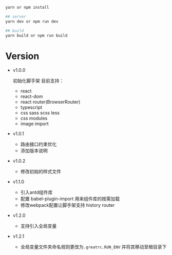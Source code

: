 ```bash
yarn or npm install

## server
yarn dev or npm run dev

## build
yarn build or npm run build
```

# Version

- v1.0.0

  初始化脚手架 目前支持：
  - react
  - react-dom
  - react router(BrowserRouter)
  - typescript
  - css sass scss less
  - css modules
  - image import
- v1.0.1

  - 路由接口约束优化
  - 添加版本说明
- v1.0.2
  - 修改初始的样式文件
- v1.1.0
  - 引入antd组件库
  - 配置 babel-plugin-import 用来组件库的按需加载
  - 修改webpack配置让脚手架支持 history router
- v1.2.0
  - 支持引入全局变量
- v1.2.1
  - 全局变量文件夹命名规则更改为`.greatrc.RUN_ENV` 并将其移动至根目录下